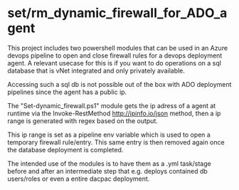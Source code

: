 # set/rm_dynamic_firewall_for_ADO_agent
This project includes two powershell modules that can be used in an Azure devops pipeline to open and close firewall rules for a devops deployment agent. A relevant usecase for this is if you want to do operations on a sql database that is vNet integrated and only privately available.

Accessing such a sql db is not possible out of the box with ADO deployment pipelines since the agent has a public ip.

The "Set-dynamic_firewall.ps1" module gets the ip adress of a agent at runtime via the Invoke-RestMethod http://ipinfo.io/json method, then a ip range is generated with regex based on the output.

This ip range is set as a pipeline env variable which is used to open a temporary firewall rule/entry. This same entry is then removed again once the database deployment is completed.

The intended use of the modules is to have them as a .yml task/stage before and after an intermediate step that e.g. deploys contained db users/roles or even a entire dacpac deployment.
